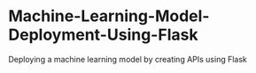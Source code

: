 # Machine-Learning-Model-Deployment-Using-Flask
Deploying a machine learning model by creating APIs using Flask 
